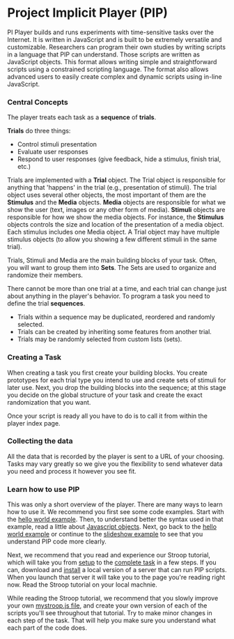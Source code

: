 # Project Implicit Player (PIP)

PI Player builds and runs experiments with time-sensitive tasks over the Internet. It is written in JavaScript and is built to be extremely versatile and customizable.
Researchers can program their own studies by writing scripts in a language that PIP can understand. Those scripts are written as JavaScript objects. This format allows writing simple and straightforward scripts using a constrained scripting language. The format also allows advanced users to easily create complex and dynamic scripts using in-line JavaScript.

### Central Concepts
The player treats each task as a **sequence** of **trials**.

**Trials** do three things:

* Control stimuli presentation
* Evaluate user responses
* Respond to user responses (give feedback, hide a stimulus, finish trial, etc.)

Trials are implemented with a **Trial** object. The Trial object is responsible for anything that 'happens' in the trial (e.g., presentation of stimuli). The trial object uses several other objects, the most important of them are the **Stimulus** and the **Media** objects. **Media** objects are responsible for what we show the user (text, images or any other form of media). **Stimuli** objects are responsible for how we show the media objects. For instance, the **Stimulus** objects controls the size and location of the presentation of a media object. Each stimulus includes one Media object. A Trial object may have multiple stimulus objects (to allow you showing a few different stimuli in the same trial).

Trials, Stimuli and Media are the main building blocks of your task. Often, you will want to group them into **Sets**. The Sets are used to organize and randomize their members.

There cannot be more than one trial at a time, and each trial can change just about anything in the player's behavior. To program a task you need to define the trial **sequences**.

* Trials within a sequence may be duplicated, reordered and randomly selected.
* Trials can be created by inheriting some features from another trial.
* Trials may be randomly selected from custom lists (sets).

### Creating a Task

When creating a task you first create your building blocks. You create prototypes for each trial type you intend to use and create sets of stimuli for later use. Next, you drop the building blocks into the sequence; at this stage you decide on the global structure of your task and create the exact randomization that you want.

Once your script is ready all you have to do is to call it from within the player index page.

### Collecting the data
All the data that is recorded by the player is sent to a URL of your choosing. Tasks may vary greatly so we give you the flexibility to send whatever data you need and process it however you see fit.

### Learn how to use PIP
This was only a short overview of the player. There are many ways to learn how to use it. 
We recommend you first see some code examples. Start with the [hello world example](hello.md). Then, to understand better the syntax used in that example, read a little about [Javascript objects](javascript.md). Next, go back to the [hello world example](hello.md) or continue to the [slideshow example](slideshow.md) to see that you understand PIP code more clearly. 

Next, we recommend that you read and experience our Stroop tutorial, which will take you from [setup](stroop-setup.md) to the [complete task](stroop-task.md) in a few steps. If you can, download and [install](install.md) a local version of a server that can run PIP scripts. When you launch that server it will take you to the page you're reading right now. Read the Stroop tutorial on your local machnie.

While reading the Stroop tutorial, we recommend that you slowly improve your own [mystroop.js file](js/mystroop.js), and create your own version of each of the scripts you'll see throughout that tutorial. Try to make minor changes in each step of the task. That will help you make sure you understand what each part of the code does.
